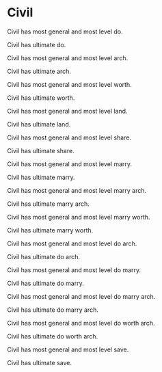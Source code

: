# Civil

Civil has most general and most level do.

Civil has ultimate do.

Civil has most general and most level arch.

Civil has ultimate arch.

Civil has most general and most level worth.

Civil has ultimate worth.

Civil has most general and most level land.

Civil has ultimate land.

Civil has most general and most level share.

Civil has ultimate share.

Civil has most general and most level marry.

Civil has ultimate marry.

Civil has most general and most level marry arch.

Civil has ultimate marry arch.

Civil has most general and most level marry worth.

Civil has ultimate marry worth.

Civil has most general and most level do arch.

Civil has ultimate do arch.

Civil has most general and most level do marry.

Civil has ultimate do marry.

Civil has most general and most level do marry arch.

Civil has ultimate do marry arch.

Civil has most general and most level do worth arch.

Civil has ultimate do worth arch.

Civil has most general and most level save.

Civil has ultimate save.